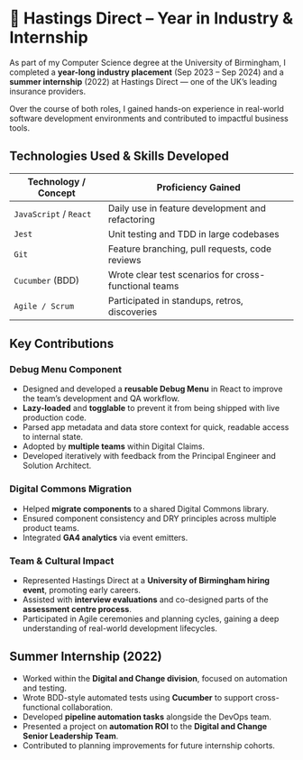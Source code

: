# 🏢 Hastings Direct – Year in Industry & Internship

As part of my Computer Science degree at the University of Birmingham, I completed a **year-long industry placement** (Sep 2023 – Sep 2024) and a **summer internship** (2022) at Hastings Direct — one of the UK’s leading insurance providers.

Over the course of both roles, I gained hands-on experience in real-world software development environments and contributed to impactful business tools.

## Technologies Used & Skills Developed

| Technology / Concept       | Proficiency Gained                              |
|----------------------------|--------------------------------------------------|
| `JavaScript` / `React`     | Daily use in feature development and refactoring |
| `Jest`                     | Unit testing and TDD in large codebases          |
| `Git`                      | Feature branching, pull requests, code reviews   |
| `Cucumber` (BDD)           | Wrote clear test scenarios for cross-functional teams |
| `Agile / Scrum`            | Participated in standups, retros, discoveries    |

## Key Contributions

### Debug Menu Component

- Designed and developed a **reusable Debug Menu** in React to improve the team’s development and QA workflow.
- **Lazy-loaded** and **togglable** to prevent it from being shipped with live production code.
- Parsed app metadata and data store context for quick, readable access to internal state.
- Adopted by **multiple teams** within Digital Claims.
- Developed iteratively with feedback from the Principal Engineer and Solution Architect.

### Digital Commons Migration

- Helped **migrate components** to a shared Digital Commons library.
- Ensured component consistency and DRY principles across multiple product teams.
- Integrated **GA4 analytics** via event emitters.

### Team & Cultural Impact

- Represented Hastings Direct at a **University of Birmingham hiring event**, promoting early careers.
- Assisted with **interview evaluations** and co-designed parts of the **assessment centre process**.
- Participated in Agile ceremonies and planning cycles, gaining a deep understanding of real-world development lifecycles.

## Summer Internship (2022)

- Worked within the **Digital and Change division**, focused on automation and testing.
- Wrote BDD-style automated tests using **Cucumber** to support cross-functional collaboration.
- Developed **pipeline automation tasks** alongside the DevOps team.
- Presented a project on **automation ROI** to the **Digital and Change Senior Leadership Team**.
- Contributed to planning improvements for future internship cohorts.



